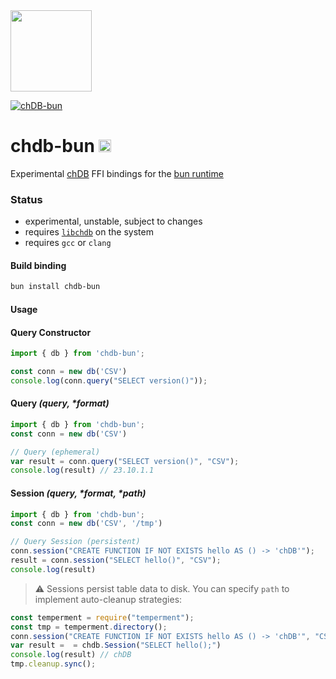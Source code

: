 <a href="https://chdb.fly.dev" target="_blank">
  <img src="https://avatars.githubusercontent.com/u/132536224" width=130 />
</a>

[![chDB-bun](https://github.com/chdb-io/chdb-bun/actions/workflows/bun-test.yml/badge.svg)](https://github.com/chdb-io/chdb-bun/actions/workflows/bun-test.yml)

# chdb-bun <img src="https://user-images.githubusercontent.com/1423657/236928733-43e4f74e-5cff-4b3f-8bb7-20df58e10829.png" height=20 />
Experimental [chDB](https://github.com/chdb-io/chdb) FFI bindings for the [bun runtime](https://bun.sh)
### Status

- experimental, unstable, subject to changes
- requires [`libchdb`](https://github.com/chdb-io/chdb) on the system
- requires `gcc` or `clang`

#### Build binding
```bash
bun install chdb-bun
```

#### Usage

#### Query Constructor
```js
import { db } from 'chdb-bun';

const conn = new db('CSV')
console.log(conn.query("SELECT version()"));
```

#### Query _(query, *format)_
```javascript
import { db } from 'chdb-bun';
const conn = new db('CSV')

// Query (ephemeral)
var result = conn.query("SELECT version()", "CSV");
console.log(result) // 23.10.1.1
```

#### Session _(query, *format, *path)_
```javascript
import { db } from 'chdb-bun';
const conn = new db('CSV', '/tmp')

// Query Session (persistent)
conn.session("CREATE FUNCTION IF NOT EXISTS hello AS () -> 'chDB'");
result = conn.session("SELECT hello()", "CSV");
console.log(result)
```

> ⚠️ Sessions persist table data to disk. You can specify `path` to implement auto-cleanup strategies:
```javascript
const temperment = require("temperment");
const tmp = temperment.directory();
conn.session("CREATE FUNCTION IF NOT EXISTS hello AS () -> 'chDB'", "CSV", tmp)
var result =  = chdb.Session("SELECT hello();")
console.log(result) // chDB
tmp.cleanup.sync();
```

<br>
